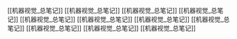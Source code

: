 [[机器视觉_总笔记]]
[[机器视觉_总笔记]]
[[机器视觉_总笔记]]
[[机器视觉_总笔记]]
[[机器视觉_总笔记]]
[[机器视觉_总笔记]]
[[机器视觉_总笔记]]
[[机器视觉_总笔记]]
[[机器视觉_总笔记]]
[[机器视觉_总笔记]]
[[机器视觉_总笔记]]

